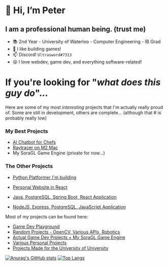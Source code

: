 # 👋 Hi, I’m Peter
## I am a professional human being. (trust me)

- 📚 2nd Year - University of Waterloo - Computer Engineering - IB Grad
- 👀 I like building games!
- 📫 Discord! `Ultrasword#7313`
- 😝 I love webdev, game dev, and everything software-related!

# If you're looking for "_what does this guy do_"... 
Here are some of my most _interesting_ projects that I'm actually really proud of. Some are still in development, others are complete... (although that # is probably really low)

### My Best Projects
- [AI Chatbot for Chefs](https://github.com/pet-waterloo/recipes.ai)
- [Raytracer on M2 Mac](https://github.com/Peter-Dated-Projects/01-13-2025_ray-tracing-project/)
- My SoraGL Game Engine (private for now...)

### The Other Projects
- [Python Platformer I'm building](https://github.com/Ultrasword-Game-Development/elementals.ai)
- [Personal Website in React](https://github.com/Ultrasword/Peter-Personal-Website)
- [Java, PostgreSQL, Spring Boot, React Application](https://github.com/Ultrasword/EMS-Java-JSP-React)

- [NodeJS, Express, PostgreSQL, JavaScript Application](https://github.com/petthepotat/Project-PZOTY)

Most of my projects can be found here: 
- [Game Dev Playground](https://github.com/Ultrasword-Coder)
- [Random Projects - OpenCV, Various APIs, Robotics](https://github.com/orgs/petthepotat-dump/repositories)
- [Actual Game Dev Projects + My SoraGL Game Engine](https://github.com/Ultrasword-Game-Development)
- [Various Personal Projects](https://github.com/petthepotat)
- [Projects Made for the University of University](https://github.com/pet-waterloo)


<!--- git repo https://github.com/anuraghazra/github-readme-stats --->
[![Anurag's GitHub stats](https://github-readme-stats.vercel.app/api?username=Ultrasword)](https://github.com/anuraghazra/github-readme-stats)
[![Top Langs](https://github-readme-stats.vercel.app/api/top-langs/?username=Ultrasword)](https://github.com/anuraghazra/github-readme-stats)


<!---
Ultrasword/Ultrasword is a ✨ special ✨ repository because its `README.md` (this file) appears on your GitHub profile.
You can click the Preview link to take a look at your changes.
--->
